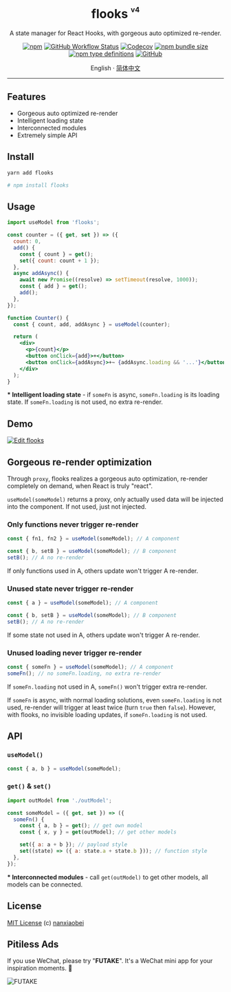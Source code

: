 <div align="center">
<h1>flooks <sup><sup><sub>v4</sub></sup></sup></h1>

A state manager for React Hooks, with gorgeous auto optimized re-render.

[![npm](https://img.shields.io/npm/v/flooks?style=flat-square)](https://www.npmjs.com/package/flooks)
[![GitHub Workflow Status](https://img.shields.io/github/workflow/status/nanxiaobei/flooks/Test?style=flat-square)](https://github.com/nanxiaobei/flooks/actions?query=workflow%3ATest)
[![Codecov](https://img.shields.io/codecov/c/github/nanxiaobei/flooks?style=flat-square)](https://codecov.io/gh/nanxiaobei/flooks)
[![npm bundle size](https://img.shields.io/bundlephobia/minzip/flooks?style=flat-square)](https://bundlephobia.com/result?p=flooks)
[![npm type definitions](https://img.shields.io/npm/types/typescript?style=flat-square)](https://github.com/nanxiaobei/flooks/blob/master/src/index.ts)
[![GitHub](https://img.shields.io/github/license/nanxiaobei/flooks?style=flat-square)](https://github.com/nanxiaobei/flooks/blob/master/LICENSE)

English · [简体中文](./README.zh-CN.md)

</div>

---

## Features

- Gorgeous auto optimized re-render
- Intelligent loading state
- Interconnected modules
- Extremely simple API

## Install

```sh
yarn add flooks

# npm install flooks
```

## Usage

```jsx
import useModel from 'flooks';

const counter = ({ get, set }) => ({
  count: 0,
  add() {
    const { count } = get();
    set({ count: count + 1 });
  },
  async addAsync() {
    await new Promise((resolve) => setTimeout(resolve, 1000));
    const { add } = get();
    add();
  },
});

function Counter() {
  const { count, add, addAsync } = useModel(counter);

  return (
    <div>
      <p>{count}</p>
      <button onClick={add}>+</button>
      <button onClick={addAsync}>+~ {addAsync.loading && '...'}</button>
    </div>
  );
}
```

**\* Intelligent loading state** - if `someFn` is async, `someFn.loading` is its loading state. If `someFn.loading` is not used, no extra re-render.

## Demo

[![Edit flooks](https://codesandbox.io/static/img/play-codesandbox.svg)](https://codesandbox.io/s/flooks-gqye5?fontsize=14&hidenavigation=1&theme=dark)

## Gorgeous re-render optimization

Through `proxy`, flooks realizes a gorgeous auto optimization, re-render completely on demand, when React is truly "react".

`useModel(someModel)` returns a proxy, only actually used data will be injected into the component. If not used, just not injected.

### Only functions never trigger re-render

```js
const { fn1, fn2 } = useModel(someModel); // A component

const { b, setB } = useModel(someModel); // B component
setB(); // A no re-render
```

If only functions used in A, others update won't trigger A re-render.

### Unused state never trigger re-render

```js
const { a } = useModel(someModel); // A component

const { b, setB } = useModel(someModel); // B component
setB(); // A no re-render
```

If some state not used in A, others update won't trigger A re-render.

### Unused loading never trigger re-render

```js
const { someFn } = useModel(someModel); // A component
someFn(); // no someFn.loading, no extra re-render
```

If `someFn.loading` not used in A, `someFn()` won't trigger extra re-render.

If `someFn` is async, with normal loading solutions, even `someFn.loading` is not used, re-render will trigger at least twice (turn `true` then `false`). However, with flooks, no invisible loading updates, if `someFn.loading` is not used.

## API

### `useModel()`

```js
const { a, b } = useModel(someModel);
```

### `get()` & `set()`

```js
import outModel from './outModel';

const someModel = ({ get, set }) => ({
  someFn() {
    const { a, b } = get(); // get own model
    const { x, y } = get(outModel); // get other models

    set({ a: a + b }); // payload style
    set((state) => ({ a: state.a + state.b })); // function style
  },
});
```

**\* Interconnected modules** - call `get(outModel)` to get other models, all models can be connected.

## License

[MIT License](https://github.com/nanxiaobei/flooks/blob/master/LICENSE) (c) [nanxiaobei](https://mrlee.me/)

## Pitiless Ads

If you use WeChat, please try "**FUTAKE**". It's a WeChat mini app for your inspiration moments. 🌈

![FUTAKE](https://s3.jpg.cm/2021/04/22/TDQuS.png)
